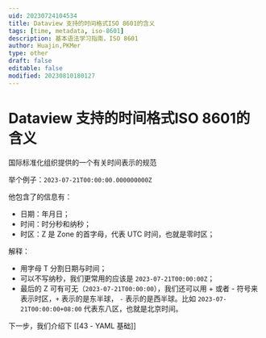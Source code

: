 ```yaml
---
uid: 20230724104534
title: Dataview 支持的时间格式ISO 8601的含义
tags: [time, metadata, iso-8601]
description: 基本语法学习指南，ISO 8601
author: Huajin,PKMer
type: other
draft: false
editable: false
modified: 20230810180127
---
```


#  Dataview 支持的时间格式ISO 8601的含义

国际标准化组织提供的一个有关时间表示的规范

举个例子：`2023-07-21T00:00:00.000000000Z`

他包含了的信息有：

- 日期：年月日；
- 时间：时分秒和纳秒；
- 时区：Z 是 Zone 的首字母，代表 UTC 时间，也就是零时区；

解释：

- 用字母 T 分割日期与时间；
- 可以不写纳秒，我们更常用的应该是 `2023-07-21T00:00:00Z`；
- 最后的 Z 可有可无（`2023-07-21T00:00:00`），我们还可以用 + 或者 - 符号来表示时区，`+` 表示的是东半球， `-` 表示的是西半球。比如 `2023-07-21T00:00:00+08:00` 代表东八区，也就是北京时间。

下一步，我们介绍下 [[43 - YAML 基础]]